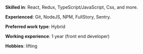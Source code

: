 **Skilled in**: React, Redux, TypeScript/JavaScript, Css, and more.

**Experienced**: Git, NodeJS, NPM, FullStory, Sentry. 

**Preferred work type**: Hybrid

**Working experience**: 1 year (front end developer)

**Hobbies**: lifting
